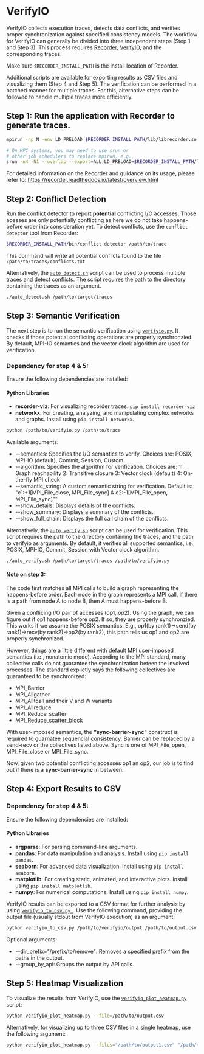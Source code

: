 # VerifyIO
VerifyIO collects execution traces, detects data conflicts, and verifies proper synchronization against specified consistency models. 
The workflow for VerifyIO can generally be divided into three independent steps (Step 1 and Step 3). This process requires [Recorder](https://github.com/uiuc-hpc/Recorder/tree/dev), [VerifyIO](https://github.com/uiuc-hpc/Recorder/tree/dev/tools/verifyio), and the corresponding traces.

Make sure `$RECORDER_INSTALL_PATH` is the install location of Recorder. 

Additional scripts are available for exporting results as CSV files and visualizing them (Step 4 and Step 5). The verification can be performed in a batched manner for multiple traces. For this, alternative steps can be followed to handle multiple traces more efficiently.

## Step 1:  Run the application with Recorder to generate traces.

```bash
mpirun -np N -env LD_PRELOAD $RECORDER_INSTALL_PATH/lib/librecorder.so ./test_mpi

# On HPC systems, you may need to use srun or
# other job schedulers to replace mpirun, e.g.,
srun -n4 -N1 --overlap --export=ALL,LD_PRELOAD=$RECORDER_INSTALL_PATH/lib/librecorder.so ./test_mpi
```
For detailed information on the Recorder and guidance on its usage, please refer to: https://recorder.readthedocs.io/latest/overview.html

## Step 2: Conflict Detection
Run the conflict detector to report **potential** conflicting I/O accesses. Those acesses are only potentially conflicting as here we do not take happens-before order into consideration yet.
To detect conflicts, use the `conflict-detector` tool from Recorder:

```bash
$RECORDER_INSTALL_PATH/bin/conflict-detector /path/to/trace
```
This command will write all potential conflicts found to the file `/path/to/traces/conflicts.txt`

Alternatively, the [`auto_detect.sh`](https://github.com/lalilalalalu/verifyio_scripts/blob/main/auto_detect.sh)  script can be used to process multiple traces and detect conflicts. The script requires the path to the directory containing the traces as an argument.

```bash
./auto_detect.sh /path/to/target/traces
```

## Step 3: Semantic Verification
The next step is to run the semantic verification using [`verifyio.py`](https://github.com/uiuc-hpc/Recorder/tree/dev/tools/verifyio). It checks if those potential conflicting operations are properly synchronzied. By default, MPI-IO semantics and the vector clock algorithm are used for verification.

### Dependency for step 4 & 5:

Ensure the following dependencies are installed:

#### Python Libraries
- **recorder-viz**:  For visualizing recorder traces. `pip install recorder-viz`
- **networkx**: For creating, analyzing, and manipulating complex networks and graphs. Install using `pip install networkx`.

```bash
python /path/to/verifyio.py /path/to/trace
```
Available arguments:
* --semantics: Specifies the I/O semantics to verify. Choices are: POSIX, MPI-IO (default), Commit, Session, Custom
* --algorithm: Specifies the algorithm for verification. Choices are: 1: Graph reachability 2: Transitive closure 3: Vector clock (default) 4: On-the-fly MPI check
* --semantic_string: A custom semantic string for verification. Default is: "c1:+1[MPI_File_close, MPI_File_sync] & c2:-1[MPI_File_open, MPI_File_sync]""
* --show_details: Displays details of the conflicts.
* --show_summary: Displays a summary of the conflicts.
* --show_full_chain: Displays the full call chain of the conflicts.

Alternatively, the [`auto_verify.sh`](https://github.com/lalilalalalu/verifyio_scripts/blob/main/auto_verify.sh) script can be used for verification. This script requires the path to the directory containing the traces, and the path to verifyio as arguments. By default, it verifies all supported semantics, i.e., POSIX, MPI-IO, Commit, Session with Vector clock algorithm.

```bash
./auto_verify.sh /path/to/target/traces /path/to/verifyio.py
```

#### Note on step 3:

 The code first matches all MPI calls to build a graph representing the happens-before order. Each node in the graph represents a MPI call, if there is a path from node A to node B, then A must happens-before B. 

   Given a conflicing I/O pair of accesses (op1, op2). Using the graph, we can figure out if op1 happens-before op2. If so, they are properly synchronzied.
   This works if we assume the POSIX semantics. E.g., op1(by rank1)->send(by rank1)->recv(by rank2)->op2(by rank2), this path tells us op1 and op2 are properly synchronized.
   
However, things are a little different with default MPI user-imposed semantics (i.e., nonatomic mode). According to the MPI standard, many collective calls do not  guarantee the synchronization beteen the involved processes. The standard explictly says the following collectives are guaranteed to be synchronized:
 - MPI_Barrier
 - MPI_Allgather
 - MPI_Alltoall and their V and W variants
 - MPI_Allreduce
 - MPI_Reduce_scatter
 - MPI_Reduce_scatter_block

With user-imposed semantics, the **"sync-barrier-sync"** construct is required to guarnatee sequencial consistency. Barrier can be replaced by a send-recv or the collectives listed above. Sync is one of MPI_File_open, MPI_File_close or MPI_File_sync.

Now, given two potential conflicting accesses op1 an op2, our job is to find out if there is a **sync-barrier-sync** in between.


## Step 4: Export Results to CSV

### Dependency for step 4 & 5:

Ensure the following dependencies are installed:

#### Python Libraries
- **argparse**: For parsing command-line arguments.
- **pandas**: For data manipulation and analysis. Install using `pip install pandas`.
- **seaborn**: For advanced data visualization. Install using `pip install seaborn`.
- **matplotlib**: For creating static, animated, and interactive plots. Install using `pip install matplotlib`.
- **numpy**: For numerical computations. Install using `pip install numpy`.

VerifyIO results can be exported to a CSV format for further analysis by using [`verifyio_to_csv.py `](https://github.com/lalilalalalu/verifyio_scripts/blob/main/verifyio_to_csv.py). Use the following command, providing the output file (usually stdout from VerifyIO execution) as an argument:

```bash
python verifyio_to_csv.py /path/to/verifyio/output /path/to/output.csv
```
Optional arguments:
* --dir_prefix="/prefix/to/remove": Removes a specified prefix from the paths in the output.
* --group_by_api: Groups the output by API calls.

## Step 5: Heatmap Visualization

To visualize the results from VerifyIO, use the [`verifyio_plot_heatmap.py`](https://github.com/lalilalalalu/verifyio_scripts/blob/main/verifyio_plot_violation_heatmap.py) script:

```bash
python verifyio_plot_heatmap.py --file=/path/to/output.csv
```
Alternatively, for visualizing up to three CSV files in a single heatmap, use the following argument:

```bash
python verifyio_plot_heatmap.py --files="/path/to/output1.csv" "/path/to/output2.csv" "/path/to/output3.csv"
```

